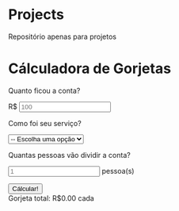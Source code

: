 # Projects
Repositório apenas para projetos
<!DOCTYPE html>
<html>
<head>
    <meta charset="UTF-8">
    <meta name="viewport" content="width=device-width, initial-scale=1.0">
    <link rel="stylesheet" href="style.css">
    <title>Cálculadora de Gorjetas</title>
</head>
<body>
    <div id="container">
    <div>
        <h1 class="title">Cálculadora de Gorjetas</h1>
    </div>
        <form class="tipsForm" id="tipsForm">
            <label form="bill">
                <p>Quanto ficou a conta?</p>
            </label>
            <p>
                R$ <input tybe="number" placeholder="100" name="bill" id="bill" class="formInput">
            </p>
            <label form="serviceQual">
                <p>Como foi seu serviço?</p>
            </label>
            <p>
                <select name="serviceQual" id="serviceQual" class="formSelect">
                    <option disable selected value="0">-- Escolha uma opção</option>
                    <option value="0.3">30% - Incrivel</option>
                    <option value="0.2">20% - Bom</option>
                    <option value="0.15">15% - Aceitavel</option>
                    <option value="0.10">10% - Ruim</option>
                    <option value="0.05">0.5% - Pessimo</option>
                </select>
            </p>
            <label form="people">
                <p>Quantas pessoas vão dividir a conta?</p>
            </label>
            <p>
                <input type="number" placeholder="1" name="people" id="people" class="formInput"> pessoa(s)
            </p>
            <button type="submit" class="formSubmit">Cálcular!</button>
            <div id="totalTip">
                Gorjeta total:
                R$<span id="tip">0.00</span>
                <span id="each">cada</span>
            </div>    
        </div>
        </form>
    </div>

 </div> 
 <script type="text/javascript" src="Java.js"></script>
</body>
</html>
